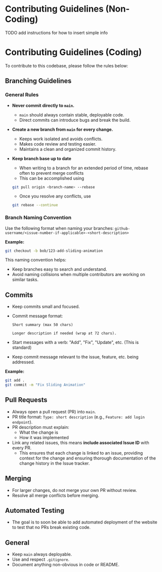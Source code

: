 # Contributing Guidelines (Non-Coding)

TODO add instructions for how to insert simple info

# Contributing Guidelines (Coding)

To contribute to this codebase, please follow the rules below:

## Branching Guidelines

### General Rules

- **Never commit directly to `main`.**
  - `main` should always contain stable, deployable code.
  - Direct commits can introduce bugs and break the build.

- **Create a new branch from `main` for every change.**
  - Keeps work isolated and avoids conflicts.
  - Makes code review and testing easier.
  - Maintains a clean and organized commit history.

- **Keep branch base up to date**
  - When writing to a branch for an extended period of time, rebase often to prevent merge conflicts
  - This can be accomplished using 
  ```bash
  git pull origin <branch-name> --rebase
  ```
  - Once you resolve any conflicts, use 
  ```bash
  git rebase --continue
  ```

### Branch Naming Convention

Use the following format when naming your branches:
`github-username/<issue-number-if-applicable>-<short-description>`

**Example:**

```bash
git checkout -b bob/123-add-sliding-animation
```

This naming convention helps:

- Keep branches easy to search and understand.
- Avoid naming collisions when multiple contributors are working on similar tasks.

## Commits

- Keep commits small and focused.
- Commit message format:

  ```
  Short summary (max 50 chars)

  Longer description if needed (wrap at 72 chars).
  ```

- Start messages with a verb: "Add", "Fix", "Update", etc. (This is standard)
- Keep commit message relevant to the issue, feature, etc. being addressed.

**Example:**

```bash
git add .
git commit -m "Fix Sliding Animation"
```

## Pull Requests

- Always open a pull request (PR) into `main`.
- PR title format: `Type: short description` (e.g., `Feature: add login endpoint`).
- PR description must explain:
  - What the change is
  - How it was implemented
- Link any related issues, this means **include associated Issue ID** with every PR.
  - This ensures that each change is linked to an issue, providing context for the change and ensuring thorough documentation of the change history in the Issue tracker.

## Merging

- For larger changes, do not merge your own PR without review.
- Resolve all merge conflicts before merging.

## Automated Testing

- The goal is to soon be able to add automated deployment of the website to test that no PRs break existing code.

## General

- Keep `main` always deployable.
- Use and respect `.gitignore`.
- Document anything non-obvious in code or README.